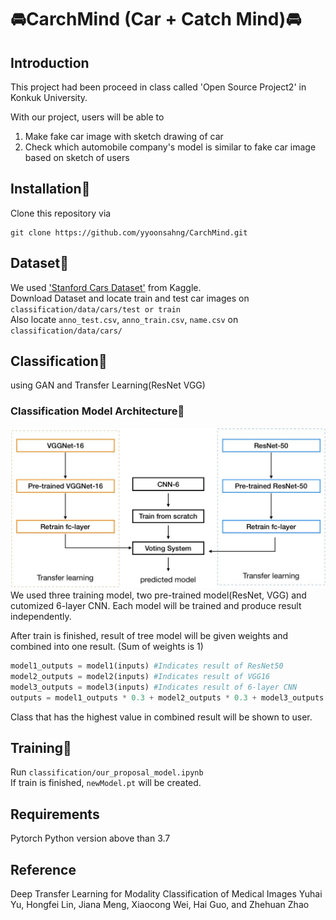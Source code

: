 # :oncoming_automobile:CarchMind (Car + Catch Mind):oncoming_automobile:

## Introduction
This project had been proceed in class called 'Open Source Project2' in Konkuk University.  

With our project, users will be able to  

1. Make fake car image with sketch drawing of car  
2. Check which automobile company's model is similar to fake car image based on sketch of users  

## Installation:hammer:
Clone this repository via
```
git clone https://github.com/yyoonsahng/CarchMind.git
```

## Dataset:page_facing_up:
We used ['Stanford Cars Dataset'](https://www.kaggle.com/jessicali9530/stanford-cars-dataset) from Kaggle.  
Download Dataset and locate train and test car images on ```classification/data/cars/test or train```  
Also locate ```anno_test.csv```, ```anno_train.csv```, ```name.csv``` on ```classification/data/cars/```

## Classification:open_file_folder:
using GAN and Transfer Learning(ResNet VGG)

### Classification Model Architecture:construction_worker:
![architecture](./ModelArchitecture.png)
We used three training model, two pre-trained model(ResNet, VGG) and cutomized 6-layer CNN. Each model will be trained and produce result independently. 

After train is finished, result of tree model will be given weights and combined into one result. (Sum of weights is 1)  
```python
model1_outputs = model1(inputs) #Indicates result of ResNet50
model2_outputs = model2(inputs) #Indicates result of VGG16
model3_outputs = model3(inputs) #Indicates result of 6-layer CNN
outputs = model1_outputs * 0.3 + model2_outputs * 0.3 + model3_outputs * 0.4 #output is combined result
```

Class that has the highest value in combined result will be shown to user.

## Training:runner:
Run ```classification/our_proposal_model.ipynb```  
If train is finished, ```newModel.pt``` will be created.

## Requirements
Pytorch
Python version above than 3.7

## Reference
Deep Transfer Learning for Modality Classification of Medical Images
Yuhai Yu, Hongfei Lin, Jiana Meng, Xiaocong Wei, Hai Guo, and Zhehuan Zhao
